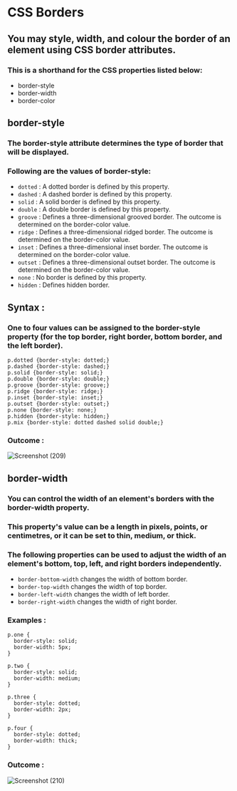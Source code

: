 # CSS Borders

## You may style, width, and colour the border of an element using CSS border attributes.
### This is a shorthand for the CSS properties listed below:
- border-style
- border-width
- border-color

## border-style
### The border-style attribute determines the type of border that will be displayed.
### Following are the values of border-style:
- ```dotted``` : A dotted border is defined by this property.
- ```dashed``` : A dashed border is defined by this property.
- ```solid```  : A solid border is defined by this property.
- ```double``` : A double border is defined by this property.
- ```groove``` : Defines a three-dimensional grooved border. The outcome is determined on the border-color value.
- ```ridge```  : Defines a three-dimensional ridged border. The outcome is determined on the border-color value.
- ```inset```  : Defines a three-dimensional inset border. The outcome is determined on the border-color value.
- ```outset``` : Defines a three-dimensional outset border. The outcome is determined on the border-color value.
- ```none```   : No border is defined by this property.
- ```hidden``` : Defines hidden border.

## Syntax :
### One to four values can be assigned to the border-style property (for the top border, right border, bottom border, and the left border).
```
p.dotted {border-style: dotted;}
p.dashed {border-style: dashed;}
p.solid {border-style: solid;}
p.double {border-style: double;}
p.groove {border-style: groove;}
p.ridge {border-style: ridge;}
p.inset {border-style: inset;}
p.outset {border-style: outset;}
p.none {border-style: none;}
p.hidden {border-style: hidden;}
p.mix {border-style: dotted dashed solid double;}
```
### Outcome :

![Screenshot (209)](https://user-images.githubusercontent.com/90567283/149627362-09697d7a-47da-446f-9cb0-19f8378705c0.png)

## border-width
### You can control the width of an element's borders with the border-width property.
### This property's value can be a length in pixels, points, or centimetres, or it can be set to thin, medium, or thick.
### The following properties can be used to adjust the width of an element's bottom, top, left, and right borders independently.

- ```border-bottom-width``` changes the width of bottom border.
- ```border-top-width``` changes the width of top border.
- ```border-left-width``` changes the width of left border.
- ```border-right-width``` changes the width of right border.

### Examples :
```
p.one {
  border-style: solid;
  border-width: 5px;
}

p.two {
  border-style: solid;
  border-width: medium;
}

p.three {
  border-style: dotted;
  border-width: 2px;
}

p.four {
  border-style: dotted;
  border-width: thick;
}
```

### Outcome :
![Screenshot (210)](https://user-images.githubusercontent.com/90567283/150331665-53f73a59-e282-404d-a6dc-57e74953b59e.png)

